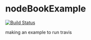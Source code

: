 nodeBookExample
===============

[![Build Status](https://travis-ci.org/nada/nodeBookExample.svg?branch=master)](https://travis-ci.org/nada/nodeBookExample)

making an example to run travis


